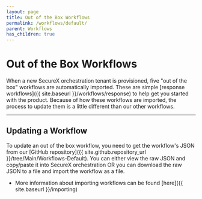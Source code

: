 ```yaml
---
layout: page
title: Out of the Box Workflows
permalink: /workflows/default/
parent: Workflows
has_children: true
---
```


# Out of the Box Workflows
When a new SecureX orchestration tenant is provisioned, five "out of the box" workflows are automatically imported. These are simple [response workflows]({{ site.baseurl }}/workflows/response) to help get you started with the product. Because of how these workflows are imported, the process to update them is a little different than our other workflows.

---

## Updating a Workflow
To update an out of the box workflow, you need to get the workflow's JSON from our [GitHub repository]({{ site.github.repository_url }}/tree/Main/Workflows-Default). You can either view the raw JSON and copy/paste it into SecureX orchestration OR you can download the raw JSON to a file and import the workflow as a file.

* More information about importing workflows can be found [here]({{ site.baseurl }}/importing)